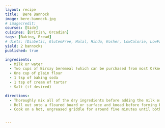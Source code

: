 ```yaml
---
layout: recipe
title:  Bere Bannock
image: bere-bannock.jpg
# imagecredit:
courses: [Side]
cuisines: [British, Orcadian]
tags: [Baking, Bread]
# diets: [Diabetic, GlutenFree, Halal, Hindu, Kosher, LowCalorie, LowFat, LowLactose, LowSalt, Vegan, Vegetarian]
yield: 2 bannocks
published: true

ingredients:
  - Milk or water
  - Two cups of Birsay beremeal (which can be purchased from most Orkney food shops)
  - One cup of plain flour
  - 1 tsp of baking soda
  - 1 tsp of cream of tartar
  - Salt (if desired)

directions:
  - Thoroughly mix all of the dry ingredients before adding the milk or water to form a stiff but soft and wet dough.
  - Roll out onto a floured board or surface and knead before forming bannocks – flat circles around one inch thick.
  - Cook on a hot, ungreased griddle for around five minutes until both sides are browned and the middle is cooked through.


---
```

